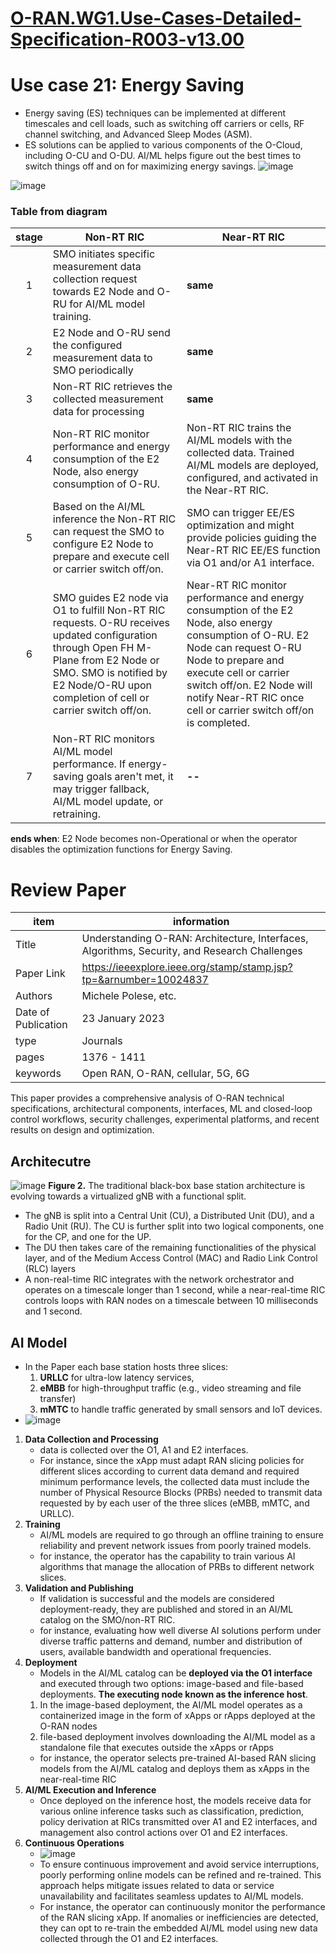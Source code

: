 # [O-RAN.WG1.Use-Cases-Detailed-Specification-R003-v13.00](https://orandownloadsweb.azurewebsites.net/specification) 
# Use case 21: Energy Saving
-  Energy saving (ES) techniques can be implemented at different timescales and cell loads, such as switching off carriers or cells, RF channel switching, and Advanced Sleep Modes (ASM).
- ES solutions can be applied to various components of the O-Cloud, including O-CU and O-DU.  AI/ML helps figure out the best times to switch things off and on for maximizing energy savings.
![image](https://hackmd.io/_uploads/ByjNQ9d6p.png)


![image](https://hackmd.io/_uploads/rk2lv5_pp.png)
### Table from diagram
| stage | Non-RT RIC |Near-RT RIC |
| :---: | --- |---|
|1| SMO initiates specific measurement data collection request towards E2 Node and O-RU for AI/ML model training.| **same**| 
|2| E2 Node and O-RU send the configured measurement data to SMO periodically|**same**| 
|3| Non-RT RIC retrieves the collected measurement data for processing|**same**| 
|4| Non-RT RIC monitor performance and energy consumption of the E2 Node, also energy consumption of O-RU.|Non-RT RIC  trains the AI/ML models with the collected data. Trained AI/ML models are deployed, configured, and activated in the Near-RT RIC.  | 
|5| Based on the AI/ML inference the Non-RT RIC can request the SMO to configure E2 Node to prepare and execute cell or carrier switch off/on. |SMO can trigger EE/ES optimization and might provide policies guiding  the Near-RT RIC EE/ES function via O1 and/or A1 interface. |
|6|SMO guides E2 node via O1 to fulfill Non-RT RIC requests. O-RU receives updated configuration through Open FH M-Plane from E2 Node or SMO. SMO is notified by E2 Node/O-RU upon completion of cell or carrier switch off/on. |Near-RT RIC monitor performance and energy consumption of the E2 Node, also energy consumption of O-RU. E2 Node can request O-RU Node to prepare and execute cell or carrier switch off/on. E2 Node will notify Near-RT RIC once cell or carrier switch off/on is completed.|
|7|Non-RT RIC monitors AI/ML model performance. If energy-saving goals aren't met, it may trigger fallback, AI/ML model update, or retraining.|**--**|

**ends when**: E2 Node becomes non-Operational or when the operator disables the optimization functions for Energy Saving. 

# Review Paper

| item | information |
| --- | --- |
| Title| Understanding O-RAN: Architecture, Interfaces, Algorithms, Security, and Research Challenges|
|Paper Link |https://ieeexplore.ieee.org/stamp/stamp.jsp?tp=&arnumber=10024837 |
| Authors |Michele Polese, etc.|
| Date of Publication |  23 January 2023 |
|type | Journals|
| pages | 1376 - 1411|
| keywords | Open RAN, O-RAN, cellular, 5G, 6G |

This paper provides a comprehensive analysis of O-RAN technical specifications, architectural components, interfaces, ML and closed-loop control workflows, security challenges, experimental platforms, and recent results on design and optimization.
## Architecutre
![image](https://hackmd.io/_uploads/S13Ef4lCa.png)
**Figure 2.** The traditional black-box base station architecture is evolving towards a virtualized gNB with a functional split.
- The gNB is split into a Central Unit (CU), a Distributed Unit (DU), and a Radio Unit (RU). The CU is further split into two logical components, one for the CP, and one for the UP. 
-  The DU then takes care of the remaining functionalities of the physical layer, and of the Medium Access Control (MAC) and Radio Link Control (RLC) layers
-   A non-real-time RIC integrates with the network orchestrator and operates on a timescale longer than 1 second, while a near-real-time RIC controls loops with RAN nodes on a timescale between 10 milliseconds and 1 second.

## AI Model
- In the Paper each base station hosts three slices:
	1. **URLLC** for ultra-low latency services, 
	2. **eMBB** for high-throughput traffic (e.g., video streaming and file transfer)
	3. **mMTC** to handle traffic generated by small sensors and IoT devices.
- ![image](https://hackmd.io/_uploads/rkeaUK9x0.png)
 
1.  **Data Collection and Processing**
	- data is collected over the O1, A1 and E2 interfaces. 
	- For instance, since the xApp must adapt RAN slicing policies for different slices according to current data demand and required minimum performance levels, the collected data must include the number of Physical Resource Blocks (PRBs) needed to transmit data requested by  by each user of the three slices (eMBB, mMTC, and URLLC).
2.  **Training**
	- AI/ML models are required to go through an offline training to ensure reliability and prevent network issues from poorly trained models.
	- for instance, the operator has the capability to train various AI algorithms that manage the allocation of PRBs to different network slices. 
3.  **Validation and Publishing**
	- If validation is successful and the models are considered deployment-ready, they are published and stored in an AI/ML catalog on the SMO/non-RT RIC.
	- for instance, evaluating how well diverse AI solutions perform under diverse traffic patterns and demand, number and distribution of users, available bandwidth and operational frequencies.
4.  **Deployment**
	- Models in the AI/ML catalog can be **deployed  via the O1 interface** and executed through two options: image-based and file-based deployments. **The executing node known as the  inference host**.
	1. In the image-based deployment, the AI/ML model operates as a containerized image in the form of xApps or rApps deployed at the O-RAN nodes
	2. file-based deployment involves downloading the AI/ML model as a standalone file that executes outside the xApps or rApps
	- for instance,  the operator selects pre-trained AI-based RAN slicing models from the AI/ML catalog and deploys them as xApps in the near-real-time RIC
5.  **AI/ML Execution and Inference**
	-  Once deployed on the inference host, the models receive data for various online inference tasks such as classification, prediction, policy derivation at RICs transmitted over A1 and E2 interfaces, and management also control actions over O1 and E2 interfaces.
6.  **Continuous Operations**
	- ![image](https://hackmd.io/_uploads/BkexK35eR.png)
	- To ensure continuous improvement and avoid service interruptions, poorly performing online models can be refined and re-trained. This approach helps mitigate issues related to data or service unavailability and facilitates seamless updates to AI/ML models.
	- For instance, the operator can continuously monitor the performance of the RAN slicing xApp. If anomalies or inefficiencies are detected, they can opt to re-train the embedded AI/ML model using new data collected through the O1 and E2 interfaces.
